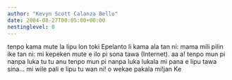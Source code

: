 ```yaml
---
author: "Kevyn Scott Calanza Bello"
date: 2004-08-27T00:05:00+00:00
nestinglevel: 0
---
```

tenpo kama mute la lipu lon toki Epelanto li kama ala tan ni: mama mili pilin ike tan ni: mi kepeken mute e ilo pi sona tawa (Internet). aa a! tenpo mun pi nanpa luka tu tu anu tenpo mun pi nanpa luka lukala mi pana e lipu tawa sina... mi wile pali e lipu tu wan ni! o wekae pakala mi!jan Ke